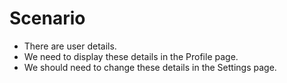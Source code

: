 # Scenario

- There are user details. 
- We need to display these details in the Profile page.
- We should need to change these details in the Settings page.